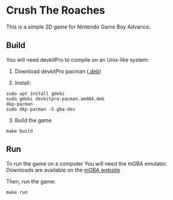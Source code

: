 # Crush The Roaches

This is a simple 2D game for Nintendo Game Boy Advance.

## Build

You will need devkitPro to compile on an Unix-like system:

1. Download devkitPro pacman ([.deb](https://github.com/devkitPro/pacman/releases/tag/v1.0.2))

2. Install:
```
sudo apt install gdebi
sudo gdebi devkitpro-pacman.amd64.deb 
dkp-pacman
sudo dkp-pacman -S gba-dev
```

3. Build the game
```
make build
```

## Run

To run the game on a computer You will need the mGBA emulator. Downloads are available on the [mGBA website](https://mgba.io/downloads.html)

Then, run the game:
```
make run
```
